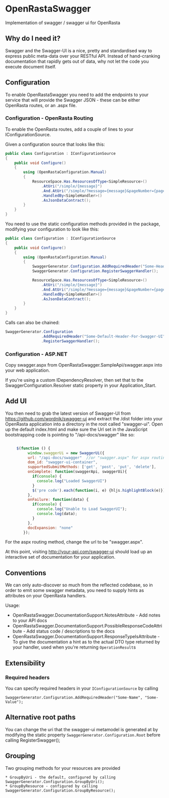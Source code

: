 OpenRastaSwagger
================

Implementation of swagger / swagger ui for OpenRasta

## Why do I need it?

Swagger and the Swagger-UI is a nice, pretty and standardised way to express public meta-data over your RESTful API. Instead of hand-cranking documentation that rapidly gets out of data, why not let the code you execute document itself.

## Configuration

To enable OpenRastaSwagger you need to add the endpoints to your service that will provide the Swagger JSON - these can be either OpenRasta routes, or an .aspx file.

### Configuration - OpenRasta Routing 

To enable the OpenRasta routes, add a couple of lines to your IConfigurationSource.

Given a configuration source that looks like this:
```c#
public class Configuration : IConfigurationSource
{
	public void Configure()
	{
		using (OpenRastaConfiguration.Manual)
		{
			ResourceSpace.Has.ResourcesOfType<SimpleResource>()
				.AtUri("/simple/{message}")
				.And.AtUri("/simple/?message={message}&pageNumber={pageNumber}")
				.HandledBy<SimpleHandler>()
				.AsJsonDataContract();
		}
	}
}
```	
You need to use the static configuration methods provided in the package, modifying your configuration to look like this:

```c#
public class Configuration : IConfigurationSource
{
	public void Configure()
	{
		using (OpenRastaConfiguration.Manual)
		{
			SwaggerGenerator.Configuration.AddRequiredHeader("Some-Header", "Some-Value");
			SwaggerGenerator.Configuration.RegisterSwaggerHandler();

			ResourceSpace.Has.ResourcesOfType<SimpleResource>()
				.AtUri("/simple/{message}")
				.And.AtUri("/simple/?message={message}&pageNumber={pageNumber}")
				.HandledBy<SimpleHandler>()
				.AsJsonDataContract();
		}
	}
}
```	

Calls can also be chained:

```c#
SwaggerGenerator.Configuration
				.AddRequiredHeader("Some-Default-Header-For-Swagger-UI", "Some-Value")
				.RegisterSwaggerHandler();		
```		
### Configuration - ASP.NET 

Copy swagger.aspx from OpenRastaSwagger.SampleApi/swagger.aspx into your web application.

If you're using a custom IDependencyResolver, then set that to the SwaggerConfiguration.Resolver static property in your Application_Start.


## Add UI

You then need to grab the latest version of Swagger-UI from https://github.com/wordnik/swagger-ui and extract the /dist folder into your OpenRasta application into a directory in the root called "swagger-ui". Open up the default index.html and make sure the Url set in the JavaScript bootstrapping code is pointing to "/api-docs/swagger" like so:

```javascript

	 $(function () {
		  window.swaggerUi = new SwaggerUi({
		  url: "/api-docs/swagger"  //or "swagger.aspx" for aspx routing,
		  dom_id: "swagger-ui-container",
		  supportedSubmitMethods: ['get', 'post', 'put', 'delete'],
		  onComplete: function(swaggerApi, swaggerUi){
			if(console) {
			  console.log("Loaded SwaggerUI")
			}
			$('pre code').each(function(i, e) {hljs.highlightBlock(e)});
		  },
		  onFailure: function(data) {
			if(console) {
			  console.log("Unable to Load SwaggerUI");
			  console.log(data);
			}
		  },
		  docExpansion: "none"
		});

```

			
For the aspx routing method, change the url to be "swagger.aspx".

At this point, visiting http://your-api.com/swagger-ui should load up an interactive set of documentation for your application.

## Conventions

We can only auto-discover so much from the reflected codebase, so in order to emit some swagger metadata, you need to supply hints as attributes on your OpenRasta handlers.

Usage:

* OpenRastaSwagger.DocumentationSupport.NotesAttribute - Add notes to your API docs
* OpenRastaSwagger.DocumentationSupport.PossibleResponseCodeAttribute - Add status code / descriptions to the docs
* OpenRastaSwagger.DocumentationSupport.ResponseTypeIsAttribute - To give the documentation a hint as to the actual DTO type returned by your handler, used when you're returning `OperationResult`s

## Extensibility

### Required headers

You can specify required headers in your `IConfigurationSource` by calling 

	SwaggerGenerator.Configuration.AddRequiredHeader("Some-Name", "Some-Value");
	
## Alternative root paths

You can change the uri that the swagger-ui metamodel is generated at by modifying the static property `SwaggerGenerator.Configuration.Root` before calling RegisterSwagger();

## Grouping

Two grouping methods for your resources are provided

	* GroupByUri - the default, configured by calling SwaggerGenerator.Configuration.GroupByUri();
	* GroupByResource - configured by calling SwaggerGenerator.Configuration.GroupByResource();
